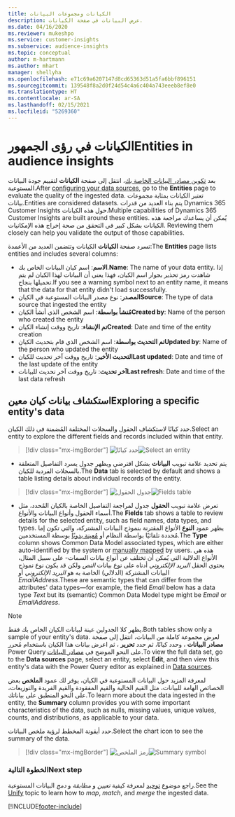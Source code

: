 ```yaml
---
title: الكيانات ومجموعات البيانات
description: عرض البيانات في صفحة الكيانات.
ms.date: 04/16/2020
ms.reviewer: mukeshpo
ms.service: customer-insights
ms.subservice: audience-insights
ms.topic: conceptual
author: m-hartmann
ms.author: mhart
manager: shellyha
ms.openlocfilehash: e71c69a6207147d8cd65363d51a5fa6bbf896151
ms.sourcegitcommit: 139548f8a2d0f24d54c4a6c404a743eeeb8ef8e0
ms.translationtype: HT
ms.contentlocale: ar-SA
ms.lasthandoff: 02/15/2021
ms.locfileid: "5269360"
---
```

# <a name="entities-in-audience-insights"></a><span data-ttu-id="83498-103">الكيانات في رؤى الجمهور</span><span class="sxs-lookup"><span data-stu-id="83498-103">Entities in audience insights</span></span>

<span data-ttu-id="83498-104">بعد [تكوين مصادر البيانات الخاصة بك](data-sources.md)، انتقل إلى صفحة **الكيانات** لتقييم جودة البيانات المستوعبة.</span><span class="sxs-lookup"><span data-stu-id="83498-104">After [configuring your data sources](data-sources.md), go to the **Entities** page to evaluate the quality of the ingested data.</span></span> <span data-ttu-id="83498-105">تعتبر الكيانات بمثابة مجموعات بيانات.</span><span class="sxs-lookup"><span data-stu-id="83498-105">Entities are considered datasets.</span></span> <span data-ttu-id="83498-106">يتم بناء العديد من قدرات Dynamics 365 Customer Insights حول هذه الكيانات.</span><span class="sxs-lookup"><span data-stu-id="83498-106">Multiple capabilities of Dynamics 365 Customer Insights are built around these entities.</span></span> <span data-ttu-id="83498-107">يُمكن أن يساعدك مراجعة هذه الكيانات بشكل كبير في التحقق من صحة إخراج هذه الإمكانيات. </span><span class="sxs-lookup"><span data-stu-id="83498-107">Reviewing them closely can help you validate the output of those capabilities.</span></span>

<span data-ttu-id="83498-108">تسرد صفحة **الكيانات** الكيانات وتتضمن العديد من الأعمدة:</span><span class="sxs-lookup"><span data-stu-id="83498-108">The **Entities** page lists entities and includes several columns:</span></span>

- <span data-ttu-id="83498-109">**الاسم**: اسم كيان البيانات الخاص بك.</span><span class="sxs-lookup"><span data-stu-id="83498-109">**Name**: The name of your data entity.</span></span> <span data-ttu-id="83498-110">إذا شاهدت رمز تحذير بجوار اسم الكيان، فهذا يعني أن البيانات لهذا الكيان لم يتم تحميلها بنجاح.</span><span class="sxs-lookup"><span data-stu-id="83498-110">If you see a warning symbol next to an entity name, it means that the data for that entity didn't load successfully.</span></span>
- <span data-ttu-id="83498-111">**المصدر**: نوع مصدر البيانات المستوعبة في الكيان</span><span class="sxs-lookup"><span data-stu-id="83498-111">**Source**: The type of data source that ingested the entity</span></span>
- <span data-ttu-id="83498-112">**مُنشأ بواسطة**: اسم الشخص الذي أنشأ الكيان</span><span class="sxs-lookup"><span data-stu-id="83498-112">**Created by**: Name of the person who created the entity</span></span>
- <span data-ttu-id="83498-113">**تم الإنشاء**: تاريخ ووقت إنشاء الكيان</span><span class="sxs-lookup"><span data-stu-id="83498-113">**Created**: Date and time of the entity creation</span></span>
- <span data-ttu-id="83498-114">**تم التحديث بواسطة**: اسم الشخص الذي قام بتحديث الكيان</span><span class="sxs-lookup"><span data-stu-id="83498-114">**Updated by**: Name of the person who updated the entity</span></span>
- <span data-ttu-id="83498-115">**التحديث الأخير**: تاريخ ووقت آخر تحديث للكيان</span><span class="sxs-lookup"><span data-stu-id="83498-115">**Last updated**: Date and time of the last update of the entity</span></span>
- <span data-ttu-id="83498-116">**آخر تحديث**: تاريخ ووقت آخر تحديث للبيانات</span><span class="sxs-lookup"><span data-stu-id="83498-116">**Last refresh**: Date and time of the last data refresh</span></span>

## <a name="exploring-a-specific-entitys-data"></a><span data-ttu-id="83498-117">استكشاف بيانات كيان معين</span><span class="sxs-lookup"><span data-stu-id="83498-117">Exploring a specific entity's data</span></span>

<span data-ttu-id="83498-118">حدد كيانًا لاستكشاف الحقول والسجلات المختلفة المُضمنة في ذلك الكيان.</span><span class="sxs-lookup"><span data-stu-id="83498-118">Select an entity to explore the different fields and records included within that entity.</span></span>

> [!div class="mx-imgBorder"]
> <span data-ttu-id="83498-119">![حدد كيانًا](media/data-manager-entities-data.png "حدد كيانًا")</span><span class="sxs-lookup"><span data-stu-id="83498-119">![Select an entity](media/data-manager-entities-data.png "Select an entity")</span></span>

- <span data-ttu-id="83498-120">يتم تحديد علامة تبويب **البيانات** بشكل افترضي ويظهر جدول يسرد التفاصيل المتعلقة بالسجلات الفردية للكيان.</span><span class="sxs-lookup"><span data-stu-id="83498-120">The **Data** tab is selected by default and shows a table listing details about individual records of the entity.</span></span>

> [!div class="mx-imgBorder"]
> <span data-ttu-id="83498-121">![جدول الحقول](media/data-manager-entities-fields.PNG "جدول الحقول")</span><span class="sxs-lookup"><span data-stu-id="83498-121">![Fields table](media/data-manager-entities-fields.PNG "Fields table")</span></span>

- <span data-ttu-id="83498-122">تعرض علامة تبويب **الحقول** جدول لمراجعة التفاصيل الخاصة بالكيان المُحدد، مثل أسماء الحقول وأنواع البيانات والأنواع.</span><span class="sxs-lookup"><span data-stu-id="83498-122">The **Fields** tab shows a table to review details for the selected entity, such as field names, data types, and types.</span></span> <span data-ttu-id="83498-123">يظهر عمود **النوع** الأنواع المقترنة بنموذج البيانات المشتركة، والتي تكون إما مُحددة تلقائيًا بواسطة النظام أو [مُعينة يدويًا](map-entities.md) بوسطة المستخدمين.</span><span class="sxs-lookup"><span data-stu-id="83498-123">The **Type** column shows Common Data Model associated types, which are either auto-identified by the system or [manually mapped](map-entities.md) by users.</span></span> <span data-ttu-id="83498-124">هذه هي الأنواع الدلالية التي يُمكن أن تختلف عن أنواع بيانات السمات- على سبيل المثال، يحتوي الحقل *البريد الإلكتروني* أدناه على نوع بيانات *النص* ولكن قد يكون نوع نموذج البيانات المشتركة (الدلالي) الخاصة به هو *البريد الإلكتروني* أو *EmailAddress*.</span><span class="sxs-lookup"><span data-stu-id="83498-124">These are semantic types that can differ from the attributes' data types—for example, the field *Email* below has a data type *Text* but its (semantic) Common Data Model type might be *Email* or *EmailAddress*.</span></span>

> [!NOTE]
> <span data-ttu-id="83498-125">يظهر كلا الجدولين عينة لبيانات الكيان الخاص بك فقط.</span><span class="sxs-lookup"><span data-stu-id="83498-125">Both tables show only a sample of your entity's data.</span></span> <span data-ttu-id="83498-126">لعرض مجموعة كاملة من البيانات، انتقل إلى صفحة **مصادر البيانات** ، وحدد كيانًا، ثم حدد **تحرير** ، ثم اعرض بيانات هذا الكيان باستخدام مُحرر Power Query على النحو الموضح في [مصادر البيانات](data-sources.md).</span><span class="sxs-lookup"><span data-stu-id="83498-126">To view the full data set, go to the **Data sources** page, select an entity, select **Edit**, and then view this entity's data with the Power Query editor as explained in [Data sources](data-sources.md).</span></span>

<span data-ttu-id="83498-127">لمعرفة المزيد حول البيانات المستوعبة في الكيان، يوفر لك عمود **الملخص** بعض الخصائص الهامة للبيانات، مثل القيم الخالية والقيم المفقودة والقيم الفريدة والتوزيعات، على النحو المنطبق على بياناتك.</span><span class="sxs-lookup"><span data-stu-id="83498-127">To learn more about the data ingested in the entity, the **Summary** column provides you with some important characteristics of the data, such as nulls, missing values, unique values, counts, and distributions, as applicable to your data.</span></span>

<span data-ttu-id="83498-128">حدد أيقونة المخطط لرؤية ملخص البيانات.</span><span class="sxs-lookup"><span data-stu-id="83498-128">Select the chart icon to see the summary of the data.</span></span>

> [!div class="mx-imgBorder"]
> <span data-ttu-id="83498-129">![رمز الملخص](media/data-manager-entities-summary.png "جدول ملخص البيانات")</span><span class="sxs-lookup"><span data-stu-id="83498-129">![Summary symbol](media/data-manager-entities-summary.png "Data summary table")</span></span>

### <a name="next-step"></a><span data-ttu-id="83498-130">الخطوة التالية</span><span class="sxs-lookup"><span data-stu-id="83498-130">Next step</span></span>

<span data-ttu-id="83498-131">راجع موضوع [توحيد](data-unification.md) لمعرفة كيفية *تعيين* و *مطابقة* و *دمج* البيانات المستوعبة.</span><span class="sxs-lookup"><span data-stu-id="83498-131">See the [Unify](data-unification.md) topic to learn how to *map*, *match*, and *merge* the ingested data.</span></span>


[!INCLUDE[footer-include](../includes/footer-banner.md)]